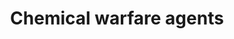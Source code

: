 ---
title: Chemical warfare agents
longTitle: 'Chemical warfare agents'
tags:
- gccommon
use:
- "[[Chemical weapons]]"
---